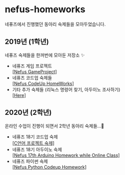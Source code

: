 # nefus-homeworks
네퓨즈에서 진행했던 동아리 숙제들을 모아두었습니다.

## 2019년 (1학년)
네퓨즈 숙제들을 한꺼번에 모아둔 저장소 ✨ </br>
  - 네퓨즈 게임 프로젝트 <br/>
  <a href="https://github.com/insung3511/nefus-gamepro"> [Nefus GameProject] </a> <br/>
  - 네퓨즈 코드업 숙제들 </br>
  <a href="https://github.com/insung3511/nefus-codeup"> [Nefus CodeUp HomeWorks] </a> <br/>
  - 기타 추가 숙제들 (리눅스 명령어 찾기, 아두이노 조사하기) <br/>
  <a href="/ExtraHW"> [Here] </a> <br/>

## 2020년 (2학년)
온라인 수업이 진행이 되면서 2학년 동아리 숙제들...🥴
  - 네퓨즈 18기 코드업 숙제 <br>
  <a href="https://github.com/insung3511/nefus-arduino-hw">[C언어 프로젝트 숙제]</a> <br>
  - 네퓨즈 18기 아두이노 숙제 <br>
    <a href="https://github.com/insung3511/nefus-arduino-hw">[Nefus 17th Arduino Homework while Online Class]</a>
  - 네퓨즈 파이썬 숙제 <br>
    <a href="https://github.com/insung3511/nefus-python">[Nefus Python Codeup Homework]</a>